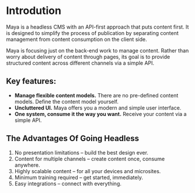 # Introdution

Maya is a headless CMS with an API-first approach that puts content first. It is designed to simplify the process of publication by separating content management from content consumption on the client side.

Maya is focusing just on the back-end work to manage content. Rather than worry about delivery of content through pages, its goal is to provide structured content across different channels via a simple API.

## Key features:

- **Manage flexible content models.** There are no pre-defined content models. Define the content model yourself.
- **Uncluttered UI.** Maya offers you a modern and simple user interface.
- **One system, consume it the way you want.** Receive your content via a simple API.


## The Advantages Of Going Headless

1. No presentation limitations – build the best design ever.
2. Content for multiple channels – create content once, consume anywhere.
3. Highly scalable content – for all your devices and microsites.
4. Minimum training required – get started, immediately.
5. Easy integrations – connect with everything.
